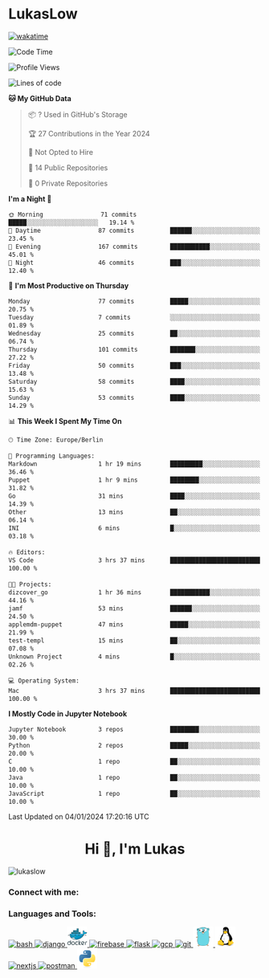 # LukasLow

[![wakatime](https://wakatime.com/badge/user/fe20e3cc-9d58-4b87-b19d-591cbffd8134.svg)](https://wakatime.com/@fe20e3cc-9d58-4b87-b19d-591cbffd8134)





<!--START_SECTION:waka-->
![Code Time](http://img.shields.io/badge/Code%20Time-5%20hrs%2012%20mins-blue)

![Profile Views](http://img.shields.io/badge/Profile%20Views-13-blue)

![Lines of code](https://img.shields.io/badge/From%20Hello%20World%20I%27ve%20Written-3.3%20million%20lines%20of%20code-blue)

**🐱 My GitHub Data** 

> 📦 ? Used in GitHub's Storage 
 > 
> 🏆 27 Contributions in the Year 2024
 > 
> 🚫 Not Opted to Hire
 > 
> 📜 14 Public Repositories 
 > 
> 🔑 0 Private Repositories 
 > 
**I'm a Night 🦉** 

```text
🌞 Morning                71 commits          █████░░░░░░░░░░░░░░░░░░░░   19.14 % 
🌆 Daytime                87 commits          ██████░░░░░░░░░░░░░░░░░░░   23.45 % 
🌃 Evening                167 commits         ███████████░░░░░░░░░░░░░░   45.01 % 
🌙 Night                  46 commits          ███░░░░░░░░░░░░░░░░░░░░░░   12.40 % 
```
📅 **I'm Most Productive on Thursday** 

```text
Monday                   77 commits          █████░░░░░░░░░░░░░░░░░░░░   20.75 % 
Tuesday                  7 commits           ░░░░░░░░░░░░░░░░░░░░░░░░░   01.89 % 
Wednesday                25 commits          ██░░░░░░░░░░░░░░░░░░░░░░░   06.74 % 
Thursday                 101 commits         ███████░░░░░░░░░░░░░░░░░░   27.22 % 
Friday                   50 commits          ███░░░░░░░░░░░░░░░░░░░░░░   13.48 % 
Saturday                 58 commits          ████░░░░░░░░░░░░░░░░░░░░░   15.63 % 
Sunday                   53 commits          ████░░░░░░░░░░░░░░░░░░░░░   14.29 % 
```


📊 **This Week I Spent My Time On** 

```text
🕑︎ Time Zone: Europe/Berlin

💬 Programming Languages: 
Markdown                 1 hr 19 mins        █████████░░░░░░░░░░░░░░░░   36.46 % 
Puppet                   1 hr 9 mins         ████████░░░░░░░░░░░░░░░░░   31.82 % 
Go                       31 mins             ████░░░░░░░░░░░░░░░░░░░░░   14.39 % 
Other                    13 mins             ██░░░░░░░░░░░░░░░░░░░░░░░   06.14 % 
INI                      6 mins              █░░░░░░░░░░░░░░░░░░░░░░░░   03.18 % 

🔥 Editors: 
VS Code                  3 hrs 37 mins       █████████████████████████   100.00 % 

🐱‍💻 Projects: 
dizcover_go              1 hr 36 mins        ███████████░░░░░░░░░░░░░░   44.16 % 
jamf                     53 mins             ██████░░░░░░░░░░░░░░░░░░░   24.50 % 
applemdm-puppet          47 mins             █████░░░░░░░░░░░░░░░░░░░░   21.99 % 
test-templ               15 mins             ██░░░░░░░░░░░░░░░░░░░░░░░   07.08 % 
Unknown Project          4 mins              █░░░░░░░░░░░░░░░░░░░░░░░░   02.26 % 

💻 Operating System: 
Mac                      3 hrs 37 mins       █████████████████████████   100.00 % 
```

**I Mostly Code in Jupyter Notebook** 

```text
Jupyter Notebook         3 repos             ████████░░░░░░░░░░░░░░░░░   30.00 % 
Python                   2 repos             █████░░░░░░░░░░░░░░░░░░░░   20.00 % 
C                        1 repo              ██░░░░░░░░░░░░░░░░░░░░░░░   10.00 % 
Java                     1 repo              ██░░░░░░░░░░░░░░░░░░░░░░░   10.00 % 
JavaScript               1 repo              ██░░░░░░░░░░░░░░░░░░░░░░░   10.00 % 
```




 Last Updated on 04/01/2024 17:20:16 UTC
<!--END_SECTION:waka-->









<h1 align="center">Hi 👋, I'm Lukas</h1>
<p align="left"> <img src="https://komarev.com/ghpvc/?username=lukaslow&label=Profile%20views&color=0e75b6&style=flat" alt="lukaslow" /> </p>

<h3 align="left">Connect with me:</h3>
<p align="left">
</p>

<h3 align="left">Languages and Tools:</h3>
<p align="left"> <a href="https://www.gnu.org/software/bash/" target="_blank" rel="noreferrer"> <img src="https://www.vectorlogo.zone/logos/gnu_bash/gnu_bash-icon.svg" alt="bash" width="40" height="40"/> </a> <a href="https://www.djangoproject.com/" target="_blank" rel="noreferrer"> <img src="https://cdn.worldvectorlogo.com/logos/django.svg" alt="django" width="40" height="40"/> </a> <a href="https://www.docker.com/" target="_blank" rel="noreferrer"> <img src="https://raw.githubusercontent.com/devicons/devicon/master/icons/docker/docker-original-wordmark.svg" alt="docker" width="40" height="40"/> </a> <a href="https://firebase.google.com/" target="_blank" rel="noreferrer"> <img src="https://www.vectorlogo.zone/logos/firebase/firebase-icon.svg" alt="firebase" width="40" height="40"/> </a> <a href="https://flask.palletsprojects.com/" target="_blank" rel="noreferrer"> <img src="https://www.vectorlogo.zone/logos/pocoo_flask/pocoo_flask-icon.svg" alt="flask" width="40" height="40"/> </a> <a href="https://cloud.google.com" target="_blank" rel="noreferrer"> <img src="https://www.vectorlogo.zone/logos/google_cloud/google_cloud-icon.svg" alt="gcp" width="40" height="40"/> </a> <a href="https://git-scm.com/" target="_blank" rel="noreferrer"> <img src="https://www.vectorlogo.zone/logos/git-scm/git-scm-icon.svg" alt="git" width="40" height="40"/> </a> <a href="https://golang.org" target="_blank" rel="noreferrer"> <img src="https://raw.githubusercontent.com/devicons/devicon/master/icons/go/go-original.svg" alt="go" width="40" height="40"/> </a> <a href="https://www.linux.org/" target="_blank" rel="noreferrer"> <img src="https://raw.githubusercontent.com/devicons/devicon/master/icons/linux/linux-original.svg" alt="linux" width="40" height="40"/> </a> <a href="https://nextjs.org/" target="_blank" rel="noreferrer"> <img src="https://cdn.worldvectorlogo.com/logos/nextjs-2.svg" alt="nextjs" width="40" height="40"/> </a> <a href="https://postman.com" target="_blank" rel="noreferrer"> <img src="https://www.vectorlogo.zone/logos/getpostman/getpostman-icon.svg" alt="postman" width="40" height="40"/> </a> <a href="https://www.python.org" target="_blank" rel="noreferrer"> <img src="https://raw.githubusercontent.com/devicons/devicon/master/icons/python/python-original.svg" alt="python" width="40" height="40"/> </a> </p>
